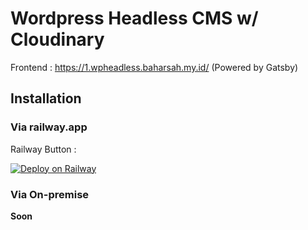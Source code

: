 # Wordpress Headless CMS w/ Cloudinary


 Frontend : https://1.wpheadless.baharsah.my.id/ (Powered by Gatsby)
 
 ## Installation
 
 ### Via **railway.app**
 
 Railway Button :

[![Deploy on Railway](https://railway.app/button.svg)](https://railway.app/new/template?template=https%3A%2F%2Fgithub.com%2Fbaharsah%2Fwpheadless-cloudinary%2F&plugins=mysql&referralCode=r34vdo)
 
 ### Via On-premise
 
 **Soon**
 
